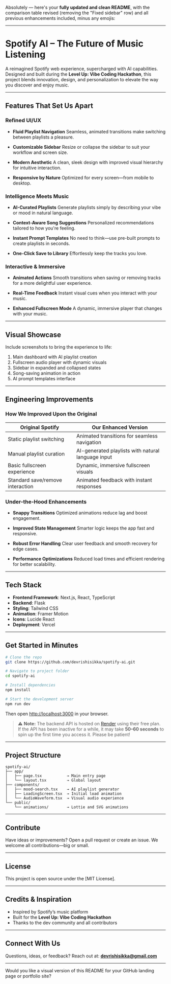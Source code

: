 Absolutely — here's your **fully updated and clean README**, with the comparison table revised (removing the "Fixed sidebar" row) and all previous enhancements included, minus any emojis:

---

# Spotify AI – The Future of Music Listening

A reimagined Spotify web experience, supercharged with AI capabilities. Designed and built during the **Level Up: Vibe Coding Hackathon**, this project blends innovation, design, and personalization to elevate the way you discover and enjoy music.

---

## Features That Set Us Apart

### Refined UI/UX

* **Fluid Playlist Navigation**
  Seamless, animated transitions make switching between playlists a pleasure.

* **Customizable Sidebar**
  Resize or collapse the sidebar to suit your workflow and screen size.

* **Modern Aesthetic**
  A clean, sleek design with improved visual hierarchy for intuitive interaction.

* **Responsive by Nature**
  Optimized for every screen—from mobile to desktop.

### Intelligence Meets Music

* **AI-Curated Playlists**
  Generate playlists simply by describing your vibe or mood in natural language.

* **Context-Aware Song Suggestions**
  Personalized recommendations tailored to how you're feeling.

* **Instant Prompt Templates**
  No need to think—use pre-built prompts to create playlists in seconds.

* **One-Click Save to Library**
  Effortlessly keep the tracks you love.

### Interactive & Immersive

* **Animated Actions**
  Smooth transitions when saving or removing tracks for a more delightful user experience.

* **Real-Time Feedback**
  Instant visual cues when you interact with your music.

* **Enhanced Fullscreen Mode**
  A dynamic, immersive player that changes with your music.

---

## Visual Showcase

Include screenshots to bring the experience to life:

1. Main dashboard with AI playlist creation
2. Fullscreen audio player with dynamic visuals
3. Sidebar in expanded and collapsed states
4. Song-saving animation in action
5. AI prompt templates interface

---

## Engineering Improvements

### How We Improved Upon the Original

| Original Spotify                 | Our Enhanced Version                               |
| -------------------------------- | -------------------------------------------------- |
| Static playlist switching        | Animated transitions for seamless navigation       |
| Manual playlist curation         | AI-generated playlists with natural language input |
| Basic fullscreen experience      | Dynamic, immersive fullscreen visuals              |
| Standard save/remove interaction | Animated feedback with instant responses           |

### Under-the-Hood Enhancements

* **Snappy Transitions**
  Optimized animations reduce lag and boost engagement.

* **Improved State Management**
  Smarter logic keeps the app fast and responsive.

* **Robust Error Handling**
  Clear user feedback and smooth recovery for edge cases.

* **Performance Optimizations**
  Reduced load times and efficient rendering for better scalability.

---

## Tech Stack

* **Frontend Framework**: Next.js, React, TypeScript
* **Backend**: Flask
* **Styling**: Tailwind CSS
* **Animation**: Framer Motion
* **Icons**: Lucide React
* **Deployment**: Vercel


---

## Get Started in Minutes

```bash
# Clone the repo
git clone https://github.com/devrishisikka/spotify-ai.git

# Navigate to project folder
cd spotify-ai

# Install dependencies
npm install

# Start the development server
npm run dev
```

Then open [http://localhost:3000](http://localhost:3000) in your browser.

> ⚠️ **Note:** The backend API is hosted on [Render](https://render.com) using their free plan.  
> If the API has been inactive for a while, it may take **50–60 seconds** to spin up the first time you access it. Please be patient!

---

## Project Structure

```
spotify-ai/
├── app/
│   ├── page.tsx           → Main entry page
│   └── layout.tsx         → Global layout
├── components/
│   ├── mood-search.tsx    → AI playlist generator
│   ├── LoadingScreen.tsx  → Initial load animation
│   └── AudioWaveform.tsx  → Visual audio experience
└── public/
    └── animations/        → Lottie and SVG animations
```

---

## Contribute

Have ideas or improvements? Open a pull request or create an issue. We welcome all contributions—big or small.

---

## License

This project is open source under the [MIT License].

---

## Credits & Inspiration

* Inspired by Spotify’s music platform
* Built for the **Level Up: Vibe Coding Hackathon**
* Thanks to the dev community and all contributors

---

## Connect With Us

Questions, ideas, or feedback? Reach out at: **[devrishisikka@gmail.com](mailto:devrishisikka@gmail.com)**

---

Would you like a visual version of this README for your GitHub landing page or portfolio site?
